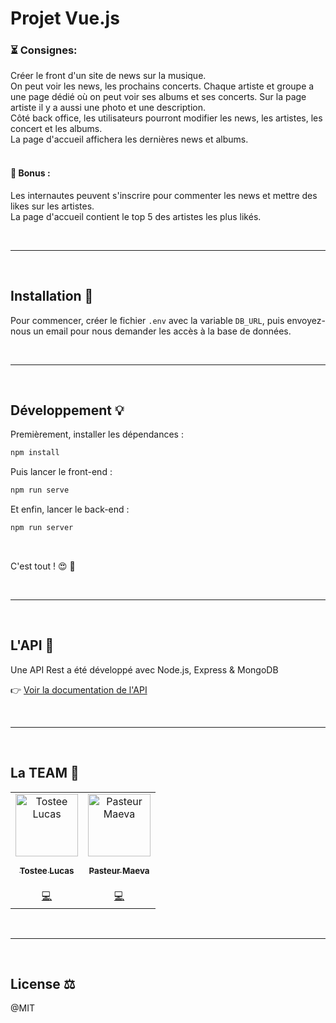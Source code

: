 # Projet Vue.js

### ⏳ Consignes: 
Créer le front d'un site de news sur la musique. <br>
On peut voir les news, les prochains concerts. Chaque artiste et groupe a une page dédié où on peut voir ses albums et ses concerts. Sur la page artiste il y a aussi une photo et une description. <br>
Côté back office, les utilisateurs pourront modifier les news, les artistes, les concert et les albums. <br>
La page d'accueil affichera les dernières news et albums. <br>
<br>

#### 🎁 Bonus :
Les internautes peuvent s'inscrire pour commenter les news  et mettre des likes sur les artistes. <br>
La page d'accueil contient le top 5 des artistes les plus likés.

<br>

---

<br>

## Installation 🐙
Pour commencer, créer le fichier `.env` avec la variable `DB_URL`, puis envoyez-nous un email pour nous demander les accès à la base de données.

<br>

---

<br>

## Développement 💡
Premièrement, installer les dépendances :
```bash
npm install
```

Puis lancer le front-end :
```bash
npm run serve
```

Et enfin, lancer le back-end :
```bash
npm run server
```
<br>

C'est tout ! 😍 🥳

<br>

---

<br>

## L'API 🚀
Une API Rest a été développé avec Node.js, Express & MongoDB
<br>

👉 [Voir la documentation de l'API](https://documenter.getpostman.com/view/6943191/TVmJhK4r#ae13e7d4-446d-4ad7-aa1c-75fc7aa94750)

<br>

---

<br>

## La TEAM 👷
<table>
  <tr>
    <td align="center">
    <a href="https://lucastostee.now.sh/">
    <img src="https://avatars3.githubusercontent.com/u/22588842?s=460&v=4" width="100px;" alt="Tostee Lucas"/>
    <br /><sub><br><b>Tostee Lucas</b><br></sub></a><br /><a href="#" title="Code">💻</a></td>
    <td align="center">
    <a href="https://lucastostee.now.sh/">
    <img src="https://avatars1.githubusercontent.com/u/37575104?s=400&v=4" width="100px;" alt="Pasteur Maeva"/>
    <br /><sub><br><b>Pasteur Maeva</b><br></sub></a><br /><a href="#" title="Code">💻</a></td>
  </tr>
</table>

<br>

___

<br>

## License ⚖️
@MIT

